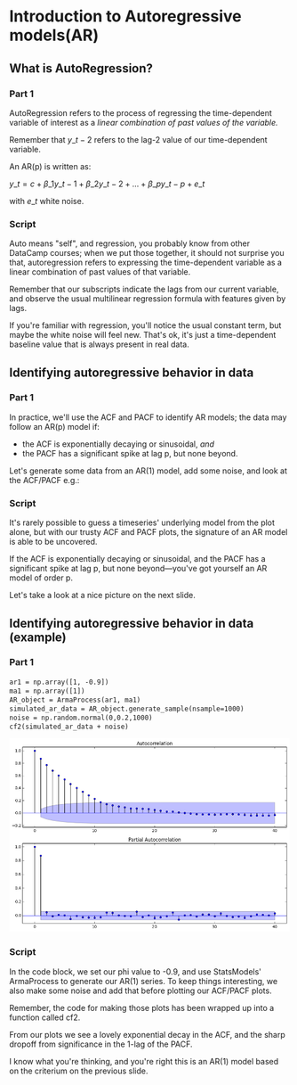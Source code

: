 # Introduction to Autoregressive models(AR)

## What is AutoRegression?

### Part 1

AutoRegression refers to the process of regressing the time-dependent variable of interest as a _linear combination of past values of the variable._

Remember that $y\_{t-2}$ refers to the lag-2 value of our time-dependent variable.

An AR(p) is written as:

$y\_t = c + \beta\_{1}y\_{t-1} + \beta\_{2}y\_{t-2} + \ldots + \beta\_{p}y\_{t-p} + e\_t$

with $e\_{t}$ white noise.

### Script

Auto means "self", and regression, you probably know from other DataCamp courses; when we put those together, it should not surprise you that, autoregression refers to expressing the time-dependent variable as a linear combination of past values of that variable.

Remember that our subscripts indicate the lags from our current variable, and observe the usual multilinear regression formula with features given by lags.

If you're familiar with regression, you'll notice the usual constant term, but maybe the white noise will feel new. That's ok, it's just a time-dependent baseline value that is always present in real data.

## Identifying autoregressive behavior in data

### Part 1

In practice, we'll use the ACF and PACF to identify AR models; the data may follow an AR(p) model if:

- the ACF is exponentially decaying or sinusoidal,
_and_
- the PACF has a significant spike at lag p, but none beyond.

Let's generate some data from an AR(1) model, add some noise, and look at the ACF/PACF e.g.:

### Script

It's rarely possible to guess a timeseries' underlying model from the plot alone, but with our trusty ACF and PACF plots, the signature of an AR model is able to be uncovered.

If the ACF is exponentially decaying or sinusoidal, and the PACF has a significant spike at lag p, but none beyond—you've got yourself an AR model of order p.

Let's take a look at a nice picture on the next slide.

## Identifying autoregressive behavior in data (example)

### Part 1

```
ar1 = np.array([1, -0.9])
ma1 = np.array([1])
AR_object = ArmaProcess(ar1, ma1)
simulated_ar_data = AR_object.generate_sample(nsample=1000)
noise = np.random.normal(0,0.2,1000)
cf2(simulated_ar_data + noise)
```

![cf plots](https://github.com/BBischof/sample-outline/blob/master/cf_plots_ar1_sim.png)

### Script

In the code block, we set our phi value to -0.9, and use StatsModels' ArmaProcess to generate our AR(1) series. To keep things interesting, we also make some noise and add that before plotting our ACF/PACF plots.

Remember, the code for making those plots has been wrapped up into a function called cf2.

From our plots we see a lovely exponential decay in the ACF, and the sharp dropoff from significance in the 1-lag of the PACF.

I know what you're thinking, and you're right this is an AR(1) model based on the criterium on the previous slide.

